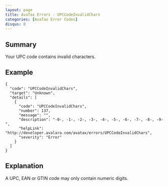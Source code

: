 ```yaml
---
layout: page
title: AvaTax Errors - UPCCodeInvalidChars
categories: [AvaTax Error Codes]
disqus: 0
---
```


## Summary

Your UPC code contains invalid characters.

## Example

    {
      "code": "UPCCodeInvalidChars",
      "target": "Unknown",
      "details": [
        {
          "code": "UPCCodeInvalidChars",
          "number": 137,
          "message": "",
          "description": "-0-, -1-, -2-, -3-, -4-, -5-, -6-, -7-, -8-, -9-",
          "helpLink": "http://developer.avalara.com/avatax/errors/UPCCodeInvalidChars",
          "severity": "Error"
        }
      ]
    }

## Explanation

A UPC, EAN or GTIN code may only contain numeric digits.
